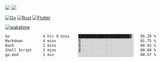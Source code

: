 [![](https://img.shields.io/badge/Windows_11-Pro-292e33?style=flat-square&logo=windows&logoColor=ffffff)](https://www.microsoft.com/en-us/windows/)
[![](https://img.shields.io/badge/macOS-Sonoma-292e33?style=flat-square&logo=apple&logoColor=ffffff)](https://www.apple.com/macbook-pro/) 

[![Go](https://img.shields.io/badge/-Go-DEA584?style=flat&logo=go&logoColor=000000)](https://golang.org/)
[![Rust](https://img.shields.io/badge/-Rust-DEA584?style=flat&logo=rust&logoColor=000000)](https://www.rust-lang.org)
[![Flutter](https://img.shields.io/badge/-Flutter-DEA584?style=flat&logo=flutter&logoColor=000000)](https://flutter.dev/)

[![wakatime](https://wakatime.com/badge/user/9bb0c784-91ca-4b5c-8e9c-b13ece0f7b09.svg)](https://wakatime.com/@9bb0c784-91ca-4b5c-8e9c-b13ece0f7b09)


<!--START_SECTION:waka-->

```txt
Go               4 hrs 9 mins    ███████████████████████▓░   95.29 %
Markdown         4 mins          ▒░░░░░░░░░░░░░░░░░░░░░░░░   01.75 %
Bash             2 mins          ▒░░░░░░░░░░░░░░░░░░░░░░░░   00.93 %
Shell Script     2 mins          ▒░░░░░░░░░░░░░░░░░░░░░░░░   00.89 %
go.mod           1 min           ░░░░░░░░░░░░░░░░░░░░░░░░░   00.57 %
```

<!--END_SECTION:waka-->
